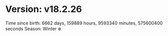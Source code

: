 # Version: v18.2.26
Time since birth: 6662 days, 159889 hours, 9593340 minutes, 575600400 seconds
Season: Winter ❄️
